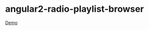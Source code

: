 # angular2-radio-playlist-browser

[Demo](http://tocjent.github.io/angular2-radio-playlist-browser)
